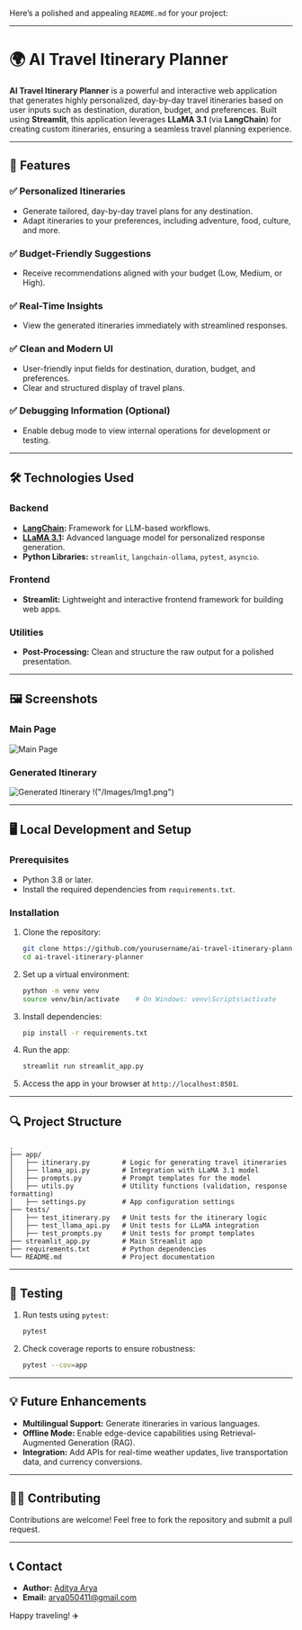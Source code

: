 Here’s a polished and appealing `README.md` for your project:

---

# 🌍 AI Travel Itinerary Planner

**AI Travel Itinerary Planner** is a powerful and interactive web application that generates highly personalized, day-by-day travel itineraries based on user inputs such as destination, duration, budget, and preferences. Built using **Streamlit**, this application leverages **LLaMA 3.1** (via **LangChain**) for creating custom itineraries, ensuring a seamless travel planning experience.

---

## 🚀 Features

### ✅ **Personalized Itineraries**
- Generate tailored, day-by-day travel plans for any destination.
- Adapt itineraries to your preferences, including adventure, food, culture, and more.

### ✅ **Budget-Friendly Suggestions**
- Receive recommendations aligned with your budget (Low, Medium, or High).

### ✅ **Real-Time Insights**
- View the generated itineraries immediately with streamlined responses.

### ✅ **Clean and Modern UI**
- User-friendly input fields for destination, duration, budget, and preferences.
- Clear and structured display of travel plans.

### ✅ **Debugging Information (Optional)**
- Enable debug mode to view internal operations for development or testing.

---

## 🛠️ Technologies Used

### Backend
- **[LangChain](https://github.com/hwchase17/langchain):** Framework for LLM-based workflows.
- **[LLaMA 3.1](https://ollama.com):** Advanced language model for personalized response generation.
- **Python Libraries:** `streamlit`, `langchain-ollama`, `pytest`, `asyncio`.

### Frontend
- **Streamlit:** Lightweight and interactive frontend framework for building web apps.

### Utilities
- **Post-Processing:** Clean and structure the raw output for a polished presentation.

---

## 🖼️ Screenshots

### Main Page
![Main Page](https://via.placeholder.com/800x400?text=Main+Page+Screenshot)

### Generated Itinerary
![Generated Itinerary]("/Images/Img2.png")
!("/Images/Img1.png")

---

## 🖥️ Local Development and Setup

### Prerequisites
- Python 3.8 or later.
- Install the required dependencies from `requirements.txt`.

### Installation

1. Clone the repository:
   ```bash
   git clone https://github.com/yourusername/ai-travel-itinerary-planner.git
   cd ai-travel-itinerary-planner
   ```

2. Set up a virtual environment:
   ```bash
   python -m venv venv
   source venv/bin/activate    # On Windows: venv\Scripts\activate
   ```

3. Install dependencies:
   ```bash
   pip install -r requirements.txt
   ```

4. Run the app:
   ```bash
   streamlit run streamlit_app.py
   ```

5. Access the app in your browser at `http://localhost:8501`.

---

## 🔍 Project Structure

```
.
├── app/
│   ├── itinerary.py        # Logic for generating travel itineraries
│   ├── llama_api.py        # Integration with LLaMA 3.1 model
│   ├── prompts.py          # Prompt templates for the model
│   ├── utils.py            # Utility functions (validation, response formatting)
│   ├── settings.py         # App configuration settings
├── tests/
│   ├── test_itinerary.py   # Unit tests for the itinerary logic
│   ├── test_llama_api.py   # Unit tests for LLaMA integration
│   ├── test_prompts.py     # Unit tests for prompt templates
├── streamlit_app.py        # Main Streamlit app
├── requirements.txt        # Python dependencies
└── README.md               # Project documentation
```

---

## 🧪 Testing

1. Run tests using `pytest`:
   ```bash
   pytest
   ```

2. Check coverage reports to ensure robustness:
   ```bash
   pytest --cov=app
   ```

---

## 💡 Future Enhancements
- **Multilingual Support:** Generate itineraries in various languages.
- **Offline Mode:** Enable edge-device capabilities using Retrieval-Augmented Generation (RAG).
- **Integration:** Add APIs for real-time weather updates, live transportation data, and currency conversions.

---

## 👨‍💻 Contributing
Contributions are welcome! Feel free to fork the repository and submit a pull request.

---

## 📞 Contact
- **Author:** [Aditya Arya](https://github.com/Adityarya11)
- **Email:** arya050411@gmail.com

Happy traveling! ✈️